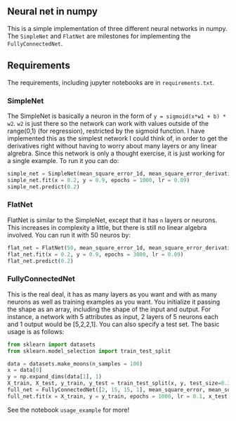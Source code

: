 ## Neural net in numpy

This is a simple implementation of three different neural networks in numpy. The ```SimpleNet``` and ```FlatNet``` are milestones for implementing the ```FullyConnectedNet```.

## Requirements

The requirements, including jupyter notebooks are in ```requirements.txt```.

### SimpleNet

The SimpleNet is basically a neuron in the form of ```y = sigmoid(x*w1 + b) * w2```. ```w2``` is just there so the network can work with values outside of the range(0,1) (for regression), restricted by the sigmoid function. I have implemented this as the simplest network I could think of, in order to get the derivatives right without having to worry about many layers or any linear algrebra. Since this network is only a thought exercise, it is just working for a single example. To run it you can do:

```python
simple_net = SimpleNet(mean_square_error_1d, mean_square_error_derivative, sigmoid, sigmoid_derivative) 
simple_net.fit(x = 0.2, y = 0.9, epochs = 1000, lr = 0.09) 
simple_net.predict(0.2) 
```

### FlatNet

FlatNet is similar to the SimpleNet, except that it has ```n``` layers or neurons. This increases in complexity a little, but there is still no linear algebra involved. You can run it with 50 neuros by:
```python
flat_net = FlatNet(50, mean_square_error_1d, mean_square_error_derivative, sigmoid, sigmoid_derivative)
flat_net.fit(x = 0.2, y = 0.9, epochs = 3000, lr = 0.09)
flat_net.predict(0.2)
```

### FullyConnectedNet

This is the real deal, it has as many layers as you want and with as many neurons as well as training examples as you want. You initialize it passing the shape as an array, including the shape of the input and output. For instance, a network with 5 attributes as input, 2 layers of 5 neurons each and 1 output would be [5,2,2,1]. You can also specify a test set. The basic usage is as follows:
```python
from sklearn import datasets
from sklearn.model_selection import train_test_split

data = datasets.make_moons(n_samples = 100)
x = data[0]
y = np.expand_dims(data[1], 1)
X_train, X_test, y_train, y_test = train_test_split(x, y, test_size=0.33)
full_net = FullyConnectedNet([2, 15, 15, 1], mean_square_error, mean_square_error_derivative, sigmoid, sigmoid_derivative)
full_net.fit(x = X_train, y = y_train, epochs = 1000, lr = 0.1, x_test = X_test, y_test = y_test)
```

See the notebook ```usage_example``` for more!
